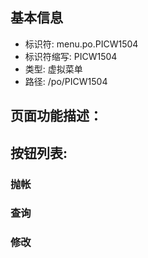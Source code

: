 
## 基本信息

- 标识符: menu.po.PICW1504
- 标识符缩写: PICW1504
- 类型: 虚拟菜单
- 路径: /po/PICW1504

## 页面功能描述：





## 按钮列表:


### 抛帐



### 查询



### 修改


